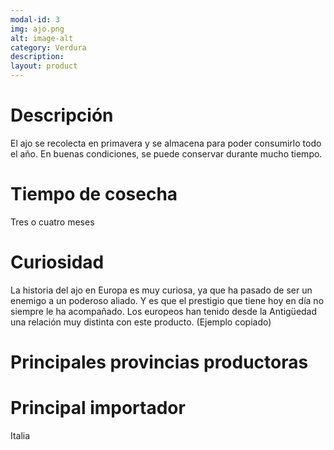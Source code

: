 ```yaml
---
modal-id: 3
img: ajo.png
alt: image-alt
category: Verdura
description:
layout: product
---
```

# Descripción
El ajo se recolecta en primavera y se almacena para poder consumirlo todo el año. En buenas condiciones, se puede conservar durante mucho tiempo.

# Tiempo de cosecha
Tres o cuatro meses

# Curiosidad
La historia del ajo en Europa es muy curiosa, ya que ha pasado de ser un enemigo a un poderoso aliado. Y es que el prestigio que tiene hoy en día no siempre le ha acompañado. Los europeos han tenido desde la Antigüedad una relación muy distinta con este producto. (Ejemplo copiado)

# Principales provincias productoras
<div class="chart"></div>

# Principal importador
Italia
<svg class="import-export" width="600" height="350"></svg>
